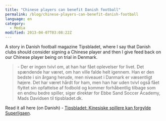 ```yaml
---
title: "Chinese players can benefit Danish football"
permalink: /blog/chinese-players-can-benefit-danish-football
language: en
category:
  - Media
modified: 2013-04-07T03:08:22Z
---
```


A story in Danish football magazine Tipsbladet, where I say that Danish clubs should consider signing a Chinese player and then I give feed back on our Chinese player being on trial in Denmark.

> \- Der er ingen tvivl om, at han har fået oplevelser for livet. Det spændende har været, om han ville falde helt igennem. Han er den bedste i sin årgang herude, men niveauet i Danmark er væsentligt højere. Det har været hårdt for ham, men han har uden tvivl også fået flyttet sin opfattelse af fodbold og kommer forhåbentlig tilbage som en endnu bedre spiller, siger direktør for Ebbe Sand Soccer Academy, Mads Davidsen til tipsbladet.dk.

Read it all here (on Danish) - [Tipsbladet: Kinesiske spillere kan forgylde Superligaen](http://tipsbladet.dk/nyhed/superliga/kinesiske-spillere-kan-forgylde-superligaen).
